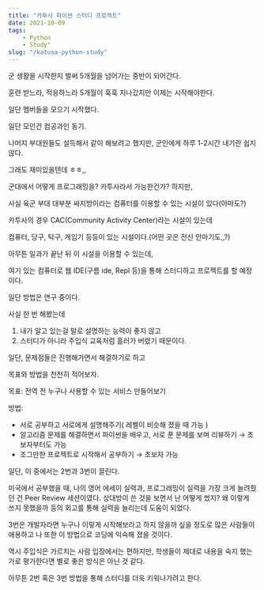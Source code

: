 ```yaml
---
title: "카투사 파이썬 스터디 프로젝트"
date: 2021-10-09
tags:
    - Python
    - Study"
slug: "/katusa-python-study"
---
```


군 생활을 시작한지 벌써 5개월을 넘어가는 중반이 되어간다.

훈련 받느라, 적응하느라 5개월이 훅훅 지나갔지만 이제는 시작해야한다.

일단 멤버들을 모으기 시작했다.

일단 모인건 컴공과인 동기.

나머지 부대원들도 설득해서 같이 해보려고 했지만, 군인에게 하루 1-2시간 내기란 쉽지 않다.

그래도 재미있을텐데 ㅎㅎ,,

군대에서 어떻게 프로그래밍을? 카투사라서 가능한건가? 하지만,

사실 육군 부대 대부분 싸지방이라는 컴퓨터를 이용할 수 있는 시설이 있다(아마도?)

카투사의 경우 CAC(Community Activity Center)라는 시설이 있는데

컴퓨터, 당구, 탁구, 게임기 등등이 있는 시설이다.(어떤 곳은 전신 안마기도,,?)

아무튼 일과가 끝난 뒤 이 시설을 이용할 수 있는데,

여기 있는 컴퓨터로 웹 IDE(구름 ide, Repl 등)을 통해 스터디하고 프로젝트를 할 예정이다.

일단 방법은 연구 중이다.

사실 한 번 해봤는데

1. 내가 알고 있는걸 말로 설명하는 능력이 좋지 않고
2. 스터디가 아니라 주입식 교육처럼 흘러가 버렸기 때문이다.

일단, 문제점들은 진행해가면서 해결하기로 하고

목표와 방법을 천천히 적어보자.

목표: 전역 전 누구나 사용할 수 있는 서비스 만들어보기

방법: 

- 서로 공부하고 서로에게 설명해주기( 레벨이 비슷해 졌을 때 가능 )
- 알고리즘 문제를 해결하면서 파이썬을 배우고, 서로 푼 문제를 보며 리뷰하기 → 초보자부터도 가능
- 조그만한 프로젝트로 시작해서 공부하기 → 초보자 가능

일단, 이 중에서는 2번과 3번이 끌린다.

미국에서 공부했을 때, 나의 영어 에세이 실력과, 프로그래밍이 실력을 가장 크게 늘려줬던 건 Peer Review 세션이였다. 상대방이 쓴 것을 보면서 난 어떻게 썼지? 왜 이렇게 쓰지 못했을까 등의 회고를 통해 실력을 늘리는데 도움이 되었다.

3번은 개발자라면 누구나 이렇게 시작해보라고 하지 않을까 싶을 정도로 많은 사람들이 애용하고 나 또한 이 방법으로 코딩에 익숙해 졌을 것이다.

역시 주입식은 가르치는 사람 입장에서는 편하지만, 학생들이 제대로 내용을 숙지 했는가로 평가한다면 별로 좋은 방식은 아닌 것 같다.

아무튼 2번 혹은 3번 방법을 통해 스터디를 더욱 키워나가려고 한다.